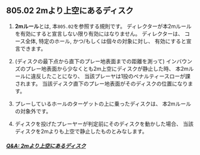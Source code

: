 ## 805.02 2mより上空にあるディスク

1. **2mルール**とは, 本`805.02`を参照する規則です。
ディレクターが本2mルールを有効にすると宣言しない限り有効にはなりません。
ディレクターは、
コース全体, 特定のホール, かつ/もしくは個々の対象に対し、
有効にすると宣言できます。

1. (ディスクの最下点から直下のプレー地表面までの距離を測って)
インバウンズのプレー地表面から少なくとも2m上空にディスクが静止した時、
本2mルールに違反したことになり、
当該プレーヤは1投のペナルティースローが課されます。
当該ディスク直下のプレー地表面がそのディスクの位置になります。

1. プレーしているホールのターゲットの上に乗ったディスクは、
本2mルールの対象外です。

1. ディスクを投げたプレーヤーが判定前にそのディスクを動かした場合、
当該ディスクを2mよりも上空で静止したものとみなします。

##### [Q&A: 2mより上空にあるディスク](qa-2m)
